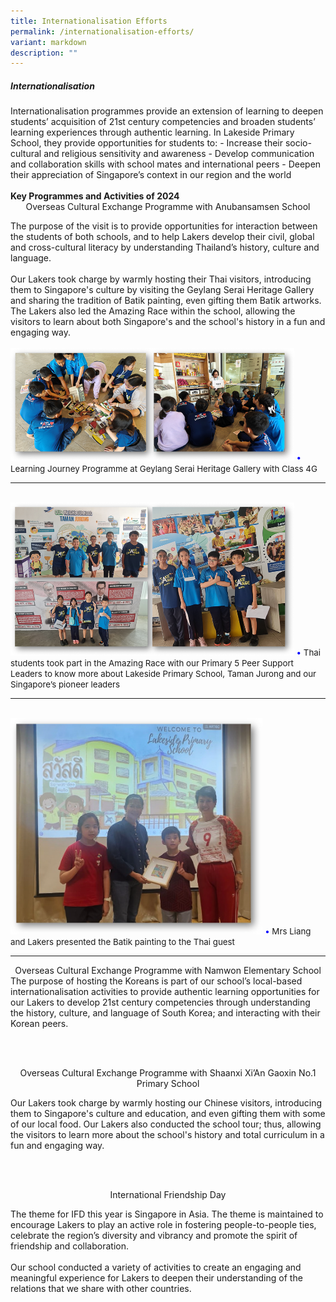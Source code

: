 ```yaml
---
title: Internationalisation Efforts
permalink: /internationalisation-efforts/
variant: markdown
description: ""
---
```

<h5>Internationalisation</h5>
Internationalisation programmes provide an extension of learning to deepen students’ acquisition of 21st century competencies and broaden students’ learning experiences through authentic learning. 
In Lakeside Primary School, they provide opportunities for students to: 
-	Increase their socio-cultural and religious sensitivity and awareness
-	Develop communication and collaboration skills with school mates and international peers
-	Deepen their appreciation of Singapore’s context in our region and the world
<br><br>
<b>Key Programmes and Activities of 2024</b><br>
<center>Overseas Cultural Exchange Programme with Anubansamsen School</center>

The purpose of the visit is to provide opportunities for interaction between the students of both schools, and to help Lakers develop their civil, global and cross-cultural literacy by understanding Thailand’s history, culture and language.
<br><br>
Our Lakers took charge by warmly hosting their Thai visitors, introducing them to Singapore's culture by visiting the Geylang Serai Heritage Gallery and sharing the tradition of Batik painting, even gifting them Batik artworks. The Lakers also led the Amazing Race within the school, allowing the visitors to learn about both Singapore's and the school's history in a fun and engaging way.
<br><br>
<img src="/images/Department/17INT/THAI2024_1.png" style="width: 90%; height: 90%;">
<span style="font-size:10pt;">
<span style="color:blue;">•</span> Learning Journey Programme at Geylang Serai Heritage Gallery with Class 4G </span>
<hr><br>
<img src="/images/Department/17INT/THAI2024_2.png" style="width: 90%; height: 90%;">
<span style="font-size:10pt;">
<span style="color:blue;">•</span> Thai students took part in the Amazing Race with our Primary 5 Peer Support Leaders to know more about Lakeside Primary School, Taman Jurong and our Singapore’s pioneer leaders</span>
<hr><br>
<img src="/images/Department/17INT/THAI2024_3.png" style="width: 80%; height: 80%;">
<span style="font-size:10pt;">
<span style="color:blue;">•</span> Mrs Liang and Lakers presented the Batik painting to the Thai guest</span><hr>
<center>Overseas Cultural Exchange Programme with Namwon Elementary School</center>
The purpose of hosting the Koreans is part of our school’s local-based internationalisation activities to provide authentic learning opportunities for our Lakers to develop 21st century competencies through understanding the history, culture, and language of South Korea; and interacting with their Korean peers.

<br><br>

<center>Overseas Cultural Exchange Programme with Shaanxi Xi’An Gaoxin No.1 Primary School</center>

Our Lakers took charge by warmly hosting our Chinese visitors, introducing them to Singapore's culture and education, and even gifting them with some of our local food. Our Lakers also conducted the school tour; thus, allowing the visitors to learn more about the school's history and total curriculum in a fun and engaging way.

<br><br>

<center>International Friendship Day</center>

The theme for IFD this year is Singapore in Asia. The theme is maintained to encourage Lakers to play an active role in fostering people-to-people ties, celebrate the region’s diversity and vibrancy and promote the spirit of friendship and collaboration.
<br><br>
Our school conducted a variety of activities to create an engaging and meaningful experience for Lakers to deepen their understanding of the relations that we share with other countries.